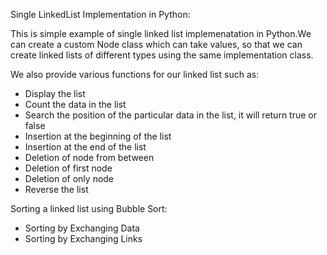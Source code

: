 Single LinkedList Implementation in Python:

 This is simple example of single linked list implemenatation in Python.We can create a custom Node class which can take values, so that we can create linked lists of different types using the same implementation class.
 
 We also provide various functions for our linked list such as:
  - Display the list
  - Count the data in the list
  - Search the position of the particular data in the list, it will return true or false
  - Insertion at the beginning of the list
  - Insertion at the end of the list
  - Deletion of node from between
  - Deletion of  first node
  - Deletion of only node
  - Reverse the list
  
Sorting a linked list using Bubble Sort:
- Sorting by Exchanging Data
- Sorting by Exchanging Links
     
